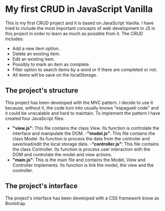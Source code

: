 # My first CRUD in JavaScript Vanilla
This is my first CRUD project and it is based on JavaScript Vanilla. I have tried to include the most important concepts of web development in JS in this project in order to learn as much as possible from it. The CRUD includes:
- Add a new item option.
- Delete an existing item.
- Edit an existing item.
- Possibly to mark an item as complete.
- Filter option to search items by a word or if there are completed or not.
- All items will be save on the localStorage.

## The project's structure
This project has been developed with the MVC pattern. I decide to use it because, without it, the code turn into usually knows "espagueti code" and it could be unscalable and hard to maintain. To implement the pattern I have created four JavaScript files:
- **"view.js"**: This file contains the class View. Its function is controlate the interface and manipulate the DOM.
-**"model.js"**: This file contains the class Model. Its function is process the data from the controler and save/load/edit the local storage data.
-**"controller.js"**: This file contains the class Controller. Its function is process user interaction with the DOM and controlate the model and view actions.
- **"main.js"**: This is the main file and contains the Model, View and Controller implements. Its function is link the model, the view and the controller.

## The project's interface
The project's interface has been developed with a CSS framework know as Bootstrap. 